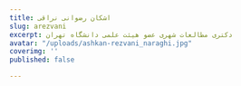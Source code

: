 ```yaml
---
title: اشکان رضوانی نراقی
slug: arezvani
excerpt: دکتری مطالعات شهری عضو هیئت علمی دانشگاه تهران
avatar: "/uploads/ashkan-rezvani_naraghi.jpg"
coverimg: ''
published: false

---
```

